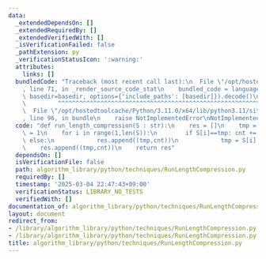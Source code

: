 ```yaml
---
data:
  _extendedDependsOn: []
  _extendedRequiredBy: []
  _extendedVerifiedWith: []
  _isVerificationFailed: false
  _pathExtension: py
  _verificationStatusIcon: ':warning:'
  attributes:
    links: []
  bundledCode: "Traceback (most recent call last):\n  File \"/opt/hostedtoolcache/Python/3.11.0/x64/lib/python3.11/site-packages/onlinejudge_verify/documentation/build.py\"\
    , line 71, in _render_source_code_stat\n    bundled_code = language.bundle(stat.path,\
    \ basedir=basedir, options={'include_paths': [basedir]}).decode()\n          \
    \         ^^^^^^^^^^^^^^^^^^^^^^^^^^^^^^^^^^^^^^^^^^^^^^^^^^^^^^^^^^^^^^^^^^^^^^^^^^^^^^^^^\n\
    \  File \"/opt/hostedtoolcache/Python/3.11.0/x64/lib/python3.11/site-packages/onlinejudge_verify/languages/python.py\"\
    , line 96, in bundle\n    raise NotImplementedError\nNotImplementedError\n"
  code: "def run_length_compression(S : str):\n    res = []\n    tmp = S[0]\n    cnt\
    \ = 1\n    for i in range(1,len(S)):\n        if S[i]==tmp: cnt += 1\n       \
    \ else:\n            res.append((tmp,cnt))\n            tmp = S[i]; cnt = 1\n\
    \    res.append((tmp,cnt))\n    return res"
  dependsOn: []
  isVerificationFile: false
  path: algorithm_library/python/techniques/RunLengthCompression.py
  requiredBy: []
  timestamp: '2025-03-04 22:47:43+09:00'
  verificationStatus: LIBRARY_NO_TESTS
  verifiedWith: []
documentation_of: algorithm_library/python/techniques/RunLengthCompression.py
layout: document
redirect_from:
- /library/algorithm_library/python/techniques/RunLengthCompression.py
- /library/algorithm_library/python/techniques/RunLengthCompression.py.html
title: algorithm_library/python/techniques/RunLengthCompression.py
---
```

